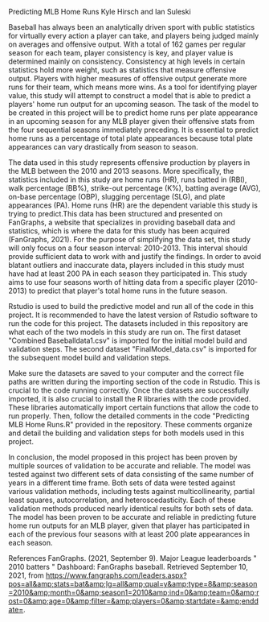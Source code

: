 Predicting MLB Home Runs
Kyle Hirsch and Ian Suleski

Baseball has always been an analytically driven sport with public statistics for virtually every action a player can take, and players being judged mainly on averages and offensive output. With a total of 162 games per regular season for each team, player consistency is key, and player value is determined mainly on consistency. Consistency at high levels in certain statistics hold more weight, such as statistics that measure offensive output. Players with higher measures of offensive output generate more runs for their team, which means more wins. As a tool for identifying player value, this study will attempt to construct a model that is able to predict a players' home run output for an upcoming season. The task of the model to be created in this project will be to predict home runs per plate appearance in an upcoming season for any MLB player given their offensive stats from the four sequential seasons immediately preceding. It is essential to predict home runs as a percentage of total plate appearances because total plate appearances can vary drastically from season to season. 

The data used in this study represents offensive production by players in the MLB between the 2010 and 2013 seasons. More specifically, the statistics included in this study are home runs (HR), runs batted in (RBI), walk percentage (BB%), strike-out percentage (K%), batting average (AVG), on-base percentage (OBP), slugging percentage (SLG), and plate appearances (PA). Home runs (HR) are the dependent variable this study is trying to predict.This data has been structured and presented on FanGraphs, a website that specializes in providing baseball data and statistics, which is where the data for this study has been acquired (FanGraphs, 2021). For the purpose of simplifying the data set, this study will only focus on a four season interval: 2010-2013. This interval should provide sufficient data to work with and justify the findings. In order to avoid blatant outliers and inaccurate data, players included in this study must have had at least 200 PA in each season they participated in. This study aims to use four seasons worth of hitting data from a specific player (2010-2013) to predict that player's total home runs in the future season. 

Rstudio is used to build the predictive model and run all of the code in this project. It is recommended to have the latest version of Rstudio software to run the code for this project. The datasets included in this repository are what each of the two models in this study are run on. The first dataset "Combined Baseballdata1.csv" is imported for the initial model build and validation steps. The second dataset "FinalModel_data.csv" is imported for the subsequent model build and validation steps.

Make sure the datasets are saved to your computer and the correct file paths are written during the importing section of the code in Rstudio. This is crucial to the code running correctly. Once the datasets are successfully imported, it is also crucial to install the R libraries with the code provided. These libraries automatically import certain functions that allow the code to run properly. Then, follow the detailed comments in the code "Predicting MLB Home Runs.R" provided in the repository. These comments organize and detail the building and validation steps for both models used in this project.

In conclusion, the model proposed in this project has been proven by multiple sources of validation to be accurate and reliable. The model was tested against two different sets of data consisting of the same number of years in a different time frame. Both sets of data were tested against various validation methods, including tests against multicollinearity, partial least squares, autocorrelation, and heteroscedasticity. Each of these validation methods produced nearly identical results for both sets of data. The model has been proven to be accurate and reliable in predicting future home run outputs for an MLB player, given that player has participated in each of the previous four seasons with at least 200 plate appearances in each season.

References
FanGraphs. (2021, September 9). Major League leaderboards " 2010 batters " Dashboard: FanGraphs baseball. Retrieved September 10, 2021, from https://www.fangraphs.com/leaders.aspx?pos=all&amp;stats=bat&amp;lg=all&amp;qual=y&amp;type=8&amp;season=2010&amp;month=0&amp;season1=2010&amp;ind=0&amp;team=0&amp;rost=0&amp;age=0&amp;filter=&amp;players=0&amp;startdate=&amp;enddate=.  
